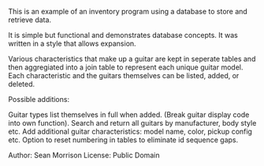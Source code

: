 This is an example of an inventory program using a database to store and retrieve data.

It is simple but functional and demonstrates database concepts. 
It was written in a style that allows expansion.

Various characteristics that make up a guitar are kept in seperate tables and then aggregiated into
a join table to represent each unique guitar model.
Each characteristic and the guitars themselves can be listed, added, or deleted. 

Possible additions: 

Guitar types list themselves in full when added. (Break guitar display code into own function).
Search and return all guitars by manufacturer, body style etc.
Add additional guitar characteristics: model name, color, pickup config etc.
Option to reset numbering in tables to eliminate id sequence gaps.

Author: Sean Morrison
License: Public Domain
 

